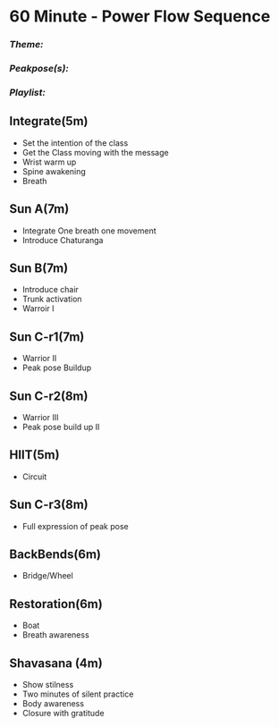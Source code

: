 # 60 Minute - Power Flow Sequence
### _Theme:_ 
### _Peakpose(s):_ 
### _Playlist:_
## Integrate(5m)
- Set the intention of the class
- Get the Class moving with the message
- Wrist warm up 
- Spine awakening 
- Breath  
## Sun A(7m)
- Integrate One breath one movement 
- Introduce Chaturanga 
## Sun B(7m) 
- Introduce chair 
- Trunk activation 
- Warroir I 
## Sun C-r1(7m)
- Warrior II 
- Peak pose Buildup 
## Sun C-r2(8m)
- Warrior III
- Peak pose build up II
## HIIT(5m)
- Circuit 
## Sun C-r3(8m)
- Full expression of peak pose 
## BackBends(6m) 
- Bridge/Wheel 
## Restoration(6m)
- Boat 
- Breath awareness
## Shavasana (4m)
- Show stilness 
- Two minutes of silent practice 
- Body awareness 
- Closure with gratitude 



